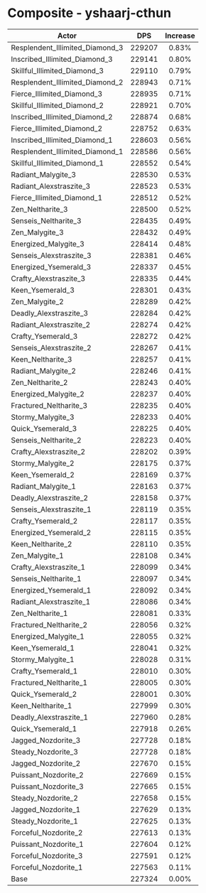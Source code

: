 # Composite - yshaarj-cthun
| Actor | DPS | Increase |
|---|:---:|:---:|
|Resplendent_Illimited_Diamond_3|229207|0.83%|
|Inscribed_Illimited_Diamond_3|229141|0.80%|
|Skillful_Illimited_Diamond_3|229110|0.79%|
|Resplendent_Illimited_Diamond_2|228943|0.71%|
|Fierce_Illimited_Diamond_3|228935|0.71%|
|Skillful_Illimited_Diamond_2|228921|0.70%|
|Inscribed_Illimited_Diamond_2|228874|0.68%|
|Fierce_Illimited_Diamond_2|228752|0.63%|
|Inscribed_Illimited_Diamond_1|228603|0.56%|
|Resplendent_Illimited_Diamond_1|228586|0.56%|
|Skillful_Illimited_Diamond_1|228552|0.54%|
|Radiant_Malygite_3|228530|0.53%|
|Radiant_Alexstraszite_3|228523|0.53%|
|Fierce_Illimited_Diamond_1|228512|0.52%|
|Zen_Neltharite_3|228500|0.52%|
|Senseis_Neltharite_3|228435|0.49%|
|Zen_Malygite_3|228432|0.49%|
|Energized_Malygite_3|228414|0.48%|
|Senseis_Alexstraszite_3|228381|0.46%|
|Energized_Ysemerald_3|228337|0.45%|
|Crafty_Alexstraszite_3|228335|0.44%|
|Keen_Ysemerald_3|228301|0.43%|
|Zen_Malygite_2|228289|0.42%|
|Deadly_Alexstraszite_3|228284|0.42%|
|Radiant_Alexstraszite_2|228274|0.42%|
|Crafty_Ysemerald_3|228272|0.42%|
|Senseis_Alexstraszite_2|228267|0.41%|
|Keen_Neltharite_3|228257|0.41%|
|Radiant_Malygite_2|228246|0.41%|
|Zen_Neltharite_2|228243|0.40%|
|Energized_Malygite_2|228237|0.40%|
|Fractured_Neltharite_3|228235|0.40%|
|Stormy_Malygite_3|228233|0.40%|
|Quick_Ysemerald_3|228225|0.40%|
|Senseis_Neltharite_2|228223|0.40%|
|Crafty_Alexstraszite_2|228202|0.39%|
|Stormy_Malygite_2|228175|0.37%|
|Keen_Ysemerald_2|228169|0.37%|
|Radiant_Malygite_1|228163|0.37%|
|Deadly_Alexstraszite_2|228158|0.37%|
|Senseis_Alexstraszite_1|228119|0.35%|
|Crafty_Ysemerald_2|228117|0.35%|
|Energized_Ysemerald_2|228115|0.35%|
|Keen_Neltharite_2|228110|0.35%|
|Zen_Malygite_1|228108|0.34%|
|Crafty_Alexstraszite_1|228099|0.34%|
|Senseis_Neltharite_1|228097|0.34%|
|Energized_Ysemerald_1|228092|0.34%|
|Radiant_Alexstraszite_1|228086|0.34%|
|Zen_Neltharite_1|228081|0.33%|
|Fractured_Neltharite_2|228056|0.32%|
|Energized_Malygite_1|228055|0.32%|
|Keen_Ysemerald_1|228041|0.32%|
|Stormy_Malygite_1|228028|0.31%|
|Crafty_Ysemerald_1|228010|0.30%|
|Fractured_Neltharite_1|228005|0.30%|
|Quick_Ysemerald_2|228001|0.30%|
|Keen_Neltharite_1|227999|0.30%|
|Deadly_Alexstraszite_1|227960|0.28%|
|Quick_Ysemerald_1|227918|0.26%|
|Jagged_Nozdorite_3|227728|0.18%|
|Steady_Nozdorite_3|227728|0.18%|
|Jagged_Nozdorite_2|227670|0.15%|
|Puissant_Nozdorite_2|227669|0.15%|
|Puissant_Nozdorite_3|227665|0.15%|
|Steady_Nozdorite_2|227658|0.15%|
|Jagged_Nozdorite_1|227629|0.13%|
|Steady_Nozdorite_1|227625|0.13%|
|Forceful_Nozdorite_2|227613|0.13%|
|Puissant_Nozdorite_1|227604|0.12%|
|Forceful_Nozdorite_3|227591|0.12%|
|Forceful_Nozdorite_1|227563|0.11%|
|Base|227324|0.00%|
